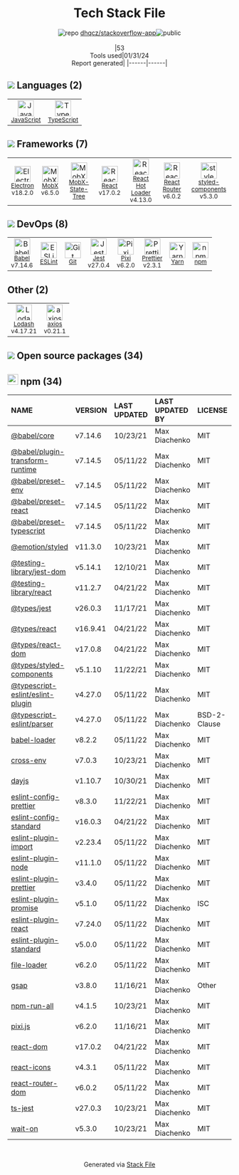 <!--
&lt;--- Readme.md Snippet without images Start ---&gt;
## Tech Stack
dhqcz/stackoverflow-app is built on the following main stack:

- [Jest](http://facebook.github.io/jest/) – Javascript Testing Framework
- [React](https://reactjs.org/) – Javascript UI Libraries
- [JavaScript](https://developer.mozilla.org/en-US/docs/Web/JavaScript) – Languages
- [TypeScript](http://www.typescriptlang.org) – Languages
- [Lodash](https://lodash.com) – Javascript Utilities & Libraries
- [React Hot Loader](http://gaearon.github.io/react-hot-loader/) – JavaScript Framework Components
- [Babel](http://babeljs.io/) – JavaScript Compilers
- [Electron](http://electron.atom.io/) – Cross-Platform Desktop Development
- [Pixi](https://www.pixijs.com/) – Monitoring Tools
- [ESLint](http://eslint.org/) – Code Review
- [React Router](https://github.com/rackt/react-router) – JavaScript Framework Components
- [MobX](https://github.com/mobxjs/mobx) – State Management Library
- [axios](https://github.com/mzabriskie/axios) – Javascript Utilities & Libraries
- [Yarn](https://yarnpkg.com/) – Front End Package Manager
- [styled-components](https://styled-components.com) – JavaScript Framework Components
- [Prettier](https://prettier.io/) – Code Review
- [MobX-State-Tree](https://mobx-state-tree.js.org/intro/welcome) – State Management Library

Full tech stack [here](/techstack.md)

&lt;--- Readme.md Snippet without images End ---&gt;

&lt;--- Readme.md Snippet with images Start ---&gt;
## Tech Stack
dhqcz/stackoverflow-app is built on the following main stack:

- <img width='25' height='25' src='https://img.stackshare.io/service/830/jest.png' alt='Jest'/> [Jest](http://facebook.github.io/jest/) – Javascript Testing Framework
- <img width='25' height='25' src='https://img.stackshare.io/service/1020/OYIaJ1KK.png' alt='React'/> [React](https://reactjs.org/) – Javascript UI Libraries
- <img width='25' height='25' src='https://img.stackshare.io/service/1209/javascript.jpeg' alt='JavaScript'/> [JavaScript](https://developer.mozilla.org/en-US/docs/Web/JavaScript) – Languages
- <img width='25' height='25' src='https://img.stackshare.io/service/1612/bynNY5dJ.jpg' alt='TypeScript'/> [TypeScript](http://www.typescriptlang.org) – Languages
- <img width='25' height='25' src='https://img.stackshare.io/service/2438/lodash.png' alt='Lodash'/> [Lodash](https://lodash.com) – Javascript Utilities & Libraries
- <img width='25' height='25' src='https://img.stackshare.io/no-img-open-source.png' alt='React Hot Loader'/> [React Hot Loader](http://gaearon.github.io/react-hot-loader/) – JavaScript Framework Components
- <img width='25' height='25' src='https://img.stackshare.io/service/2739/-1wfGjNw.png' alt='Babel'/> [Babel](http://babeljs.io/) – JavaScript Compilers
- <img width='25' height='25' src='https://img.stackshare.io/service/2946/default_18a71b65e69d7aef5f218ae07f64eb6e1594c444.jpg' alt='Electron'/> [Electron](http://electron.atom.io/) – Cross-Platform Desktop Development
- <img width='25' height='25' src='https://img.stackshare.io/service/3283/5406849.png' alt='Pixi'/> [Pixi](https://www.pixijs.com/) – Monitoring Tools
- <img width='25' height='25' src='https://img.stackshare.io/service/3337/Q4L7Jncy.jpg' alt='ESLint'/> [ESLint](http://eslint.org/) – Code Review
- <img width='25' height='25' src='https://img.stackshare.io/service/3350/8261421.png' alt='React Router'/> [React Router](https://github.com/rackt/react-router) – JavaScript Framework Components
- <img width='25' height='25' src='https://img.stackshare.io/service/5302/17475736.png' alt='MobX'/> [MobX](https://github.com/mobxjs/mobx) – State Management Library
- <img width='25' height='25' src='https://img.stackshare.io/no-img-open-source.png' alt='axios'/> [axios](https://github.com/mzabriskie/axios) – Javascript Utilities & Libraries
- <img width='25' height='25' src='https://img.stackshare.io/service/5848/44mC-kJ3.jpg' alt='Yarn'/> [Yarn](https://yarnpkg.com/) – Front End Package Manager
- <img width='25' height='25' src='https://img.stackshare.io/service/6749/styled-components.png' alt='styled-components'/> [styled-components](https://styled-components.com) – JavaScript Framework Components
- <img width='25' height='25' src='https://img.stackshare.io/service/7035/default_66f265943abed56bcdbfca1c866a4261b1fbb063.jpg' alt='Prettier'/> [Prettier](https://prettier.io/) – Code Review
- <img width='25' height='25' src='https://img.stackshare.io/service/9129/default_c85dc717f6faf8f246f92d33fca5399a349b294f.png' alt='MobX-State-Tree'/> [MobX-State-Tree](https://mobx-state-tree.js.org/intro/welcome) – State Management Library

Full tech stack [here](/techstack.md)

&lt;--- Readme.md Snippet with images End ---&gt;
-->
<div align="center">

# Tech Stack File
![](https://img.stackshare.io/repo.svg "repo") [dhqcz/stackoverflow-app](https://github.com/dhqcz/stackoverflow-app)![](https://img.stackshare.io/public_badge.svg "public")
<br/><br/>
|53<br/>Tools used|01/31/24 <br/>Report generated|
|------|------|
</div>

## <img src='https://img.stackshare.io/languages.svg'/> Languages (2)
<table><tr>
  <td align='center'>
  <img width='36' height='36' src='https://img.stackshare.io/service/1209/javascript.jpeg' alt='JavaScript'>
  <br>
  <sub><a href="https://developer.mozilla.org/en-US/docs/Web/JavaScript">JavaScript</a></sub>
  <br>
  <sub></sub>
</td>

<td align='center'>
  <img width='36' height='36' src='https://img.stackshare.io/service/1612/bynNY5dJ.jpg' alt='TypeScript'>
  <br>
  <sub><a href="http://www.typescriptlang.org">TypeScript</a></sub>
  <br>
  <sub></sub>
</td>

</tr>
</table>

## <img src='https://img.stackshare.io/frameworks.svg'/> Frameworks (7)
<table><tr>
  <td align='center'>
  <img width='36' height='36' src='https://img.stackshare.io/service/2946/default_18a71b65e69d7aef5f218ae07f64eb6e1594c444.jpg' alt='Electron'>
  <br>
  <sub><a href="http://electron.atom.io/">Electron</a></sub>
  <br>
  <sub>v18.2.0</sub>
</td>

<td align='center'>
  <img width='36' height='36' src='https://img.stackshare.io/service/5302/17475736.png' alt='MobX'>
  <br>
  <sub><a href="https://github.com/mobxjs/mobx">MobX</a></sub>
  <br>
  <sub>v6.5.0</sub>
</td>

<td align='center'>
  <img width='36' height='36' src='https://img.stackshare.io/service/9129/default_c85dc717f6faf8f246f92d33fca5399a349b294f.png' alt='MobX-State-Tree'>
  <br>
  <sub><a href="https://mobx-state-tree.js.org/intro/welcome">MobX-State-Tree</a></sub>
  <br>
  <sub></sub>
</td>

<td align='center'>
  <img width='36' height='36' src='https://img.stackshare.io/service/1020/OYIaJ1KK.png' alt='React'>
  <br>
  <sub><a href="https://reactjs.org/">React</a></sub>
  <br>
  <sub>v17.0.2</sub>
</td>

<td align='center'>
  <img width='36' height='36' src='https://img.stackshare.io/no-img-open-source.png' alt='React Hot Loader'>
  <br>
  <sub><a href="http://gaearon.github.io/react-hot-loader/">React Hot Loader</a></sub>
  <br>
  <sub>v4.13.0</sub>
</td>

<td align='center'>
  <img width='36' height='36' src='https://img.stackshare.io/service/3350/8261421.png' alt='React Router'>
  <br>
  <sub><a href="https://github.com/rackt/react-router">React Router</a></sub>
  <br>
  <sub>v6.0.2</sub>
</td>

<td align='center'>
  <img width='36' height='36' src='https://img.stackshare.io/service/6749/styled-components.png' alt='styled-components'>
  <br>
  <sub><a href="https://styled-components.com">styled-components</a></sub>
  <br>
  <sub>v5.3.0</sub>
</td>

</tr>
</table>

## <img src='https://img.stackshare.io/devops.svg'/> DevOps (8)
<table><tr>
  <td align='center'>
  <img width='36' height='36' src='https://img.stackshare.io/service/2739/-1wfGjNw.png' alt='Babel'>
  <br>
  <sub><a href="http://babeljs.io/">Babel</a></sub>
  <br>
  <sub>v7.14.6</sub>
</td>

<td align='center'>
  <img width='36' height='36' src='https://img.stackshare.io/service/3337/Q4L7Jncy.jpg' alt='ESLint'>
  <br>
  <sub><a href="http://eslint.org/">ESLint</a></sub>
  <br>
  <sub></sub>
</td>

<td align='center'>
  <img width='36' height='36' src='https://img.stackshare.io/service/1046/git.png' alt='Git'>
  <br>
  <sub><a href="http://git-scm.com/">Git</a></sub>
  <br>
  <sub></sub>
</td>

<td align='center'>
  <img width='36' height='36' src='https://img.stackshare.io/service/830/jest.png' alt='Jest'>
  <br>
  <sub><a href="http://facebook.github.io/jest/">Jest</a></sub>
  <br>
  <sub>v27.0.4</sub>
</td>

<td align='center'>
  <img width='36' height='36' src='https://img.stackshare.io/service/3283/5406849.png' alt='Pixi'>
  <br>
  <sub><a href="https://www.pixijs.com/">Pixi</a></sub>
  <br>
  <sub>v6.2.0</sub>
</td>

<td align='center'>
  <img width='36' height='36' src='https://img.stackshare.io/service/7035/default_66f265943abed56bcdbfca1c866a4261b1fbb063.jpg' alt='Prettier'>
  <br>
  <sub><a href="https://prettier.io/">Prettier</a></sub>
  <br>
  <sub>v2.3.1</sub>
</td>

<td align='center'>
  <img width='36' height='36' src='https://img.stackshare.io/service/5848/44mC-kJ3.jpg' alt='Yarn'>
  <br>
  <sub><a href="https://yarnpkg.com/">Yarn</a></sub>
  <br>
  <sub></sub>
</td>

<td align='center'>
  <img width='36' height='36' src='https://img.stackshare.io/service/1120/lejvzrnlpb308aftn31u.png' alt='npm'>
  <br>
  <sub><a href="https://www.npmjs.com/">npm</a></sub>
  <br>
  <sub></sub>
</td>

</tr>
</table>

## Other (2)
<table><tr>
  <td align='center'>
  <img width='36' height='36' src='https://img.stackshare.io/service/2438/lodash.png' alt='Lodash'>
  <br>
  <sub><a href="https://lodash.com">Lodash</a></sub>
  <br>
  <sub>v4.17.21</sub>
</td>

<td align='center'>
  <img width='36' height='36' src='https://img.stackshare.io/no-img-open-source.png' alt='axios'>
  <br>
  <sub><a href="https://github.com/mzabriskie/axios">axios</a></sub>
  <br>
  <sub>v0.21.1</sub>
</td>

</tr>
</table>


## <img src='https://img.stackshare.io/group.svg' /> Open source packages (34)</h2>

## <img width='24' height='24' src='https://img.stackshare.io/service/1120/lejvzrnlpb308aftn31u.png'/> npm (34)

|NAME|VERSION|LAST UPDATED|LAST UPDATED BY|LICENSE|VULNERABILITIES|
|:------|:------|:------|:------|:------|:------|
|[@babel/core](https://www.npmjs.com/@babel/core)|v7.14.6|10/23/21|Max Diachenko |MIT|N/A|
|[@babel/plugin-transform-runtime](https://www.npmjs.com/@babel/plugin-transform-runtime)|v7.14.5|05/11/22|Max Diachenko |MIT|N/A|
|[@babel/preset-env](https://www.npmjs.com/@babel/preset-env)|v7.14.5|05/11/22|Max Diachenko |MIT|N/A|
|[@babel/preset-react](https://www.npmjs.com/@babel/preset-react)|v7.14.5|05/11/22|Max Diachenko |MIT|N/A|
|[@babel/preset-typescript](https://www.npmjs.com/@babel/preset-typescript)|v7.14.5|05/11/22|Max Diachenko |MIT|N/A|
|[@emotion/styled](https://www.npmjs.com/@emotion/styled)|v11.3.0|10/23/21|Max Diachenko |MIT|N/A|
|[@testing-library/jest-dom](https://www.npmjs.com/@testing-library/jest-dom)|v5.14.1|12/10/21|Max Diachenko |MIT|N/A|
|[@testing-library/react](https://www.npmjs.com/@testing-library/react)|v11.2.7|04/21/22|Max Diachenko |MIT|N/A|
|[@types/jest](https://www.npmjs.com/@types/jest)|v26.0.3|11/17/21|Max Diachenko |MIT|N/A|
|[@types/react](https://www.npmjs.com/@types/react)|v16.9.41|04/21/22|Max Diachenko |MIT|N/A|
|[@types/react-dom](https://www.npmjs.com/@types/react-dom)|v17.0.8|04/21/22|Max Diachenko |MIT|N/A|
|[@types/styled-components](https://www.npmjs.com/@types/styled-components)|v5.1.10|11/22/21|Max Diachenko |MIT|N/A|
|[@typescript-eslint/eslint-plugin](https://www.npmjs.com/@typescript-eslint/eslint-plugin)|v4.27.0|05/11/22|Max Diachenko |MIT|N/A|
|[@typescript-eslint/parser](https://www.npmjs.com/@typescript-eslint/parser)|v4.27.0|05/11/22|Max Diachenko |BSD-2-Clause|N/A|
|[babel-loader](https://www.npmjs.com/babel-loader)|v8.2.2|05/11/22|Max Diachenko |MIT|N/A|
|[cross-env](https://www.npmjs.com/cross-env)|v7.0.3|10/23/21|Max Diachenko |MIT|N/A|
|[dayjs](https://www.npmjs.com/dayjs)|v1.10.7|10/30/21|Max Diachenko |MIT|N/A|
|[eslint-config-prettier](https://www.npmjs.com/eslint-config-prettier)|v8.3.0|11/22/21|Max Diachenko |MIT|N/A|
|[eslint-config-standard](https://www.npmjs.com/eslint-config-standard)|v16.0.3|04/21/22|Max Diachenko |MIT|N/A|
|[eslint-plugin-import](https://www.npmjs.com/eslint-plugin-import)|v2.23.4|05/11/22|Max Diachenko |MIT|N/A|
|[eslint-plugin-node](https://www.npmjs.com/eslint-plugin-node)|v11.1.0|05/11/22|Max Diachenko |MIT|N/A|
|[eslint-plugin-prettier](https://www.npmjs.com/eslint-plugin-prettier)|v3.4.0|05/11/22|Max Diachenko |MIT|N/A|
|[eslint-plugin-promise](https://www.npmjs.com/eslint-plugin-promise)|v5.1.0|05/11/22|Max Diachenko |ISC|N/A|
|[eslint-plugin-react](https://www.npmjs.com/eslint-plugin-react)|v7.24.0|05/11/22|Max Diachenko |MIT|N/A|
|[eslint-plugin-standard](https://www.npmjs.com/eslint-plugin-standard)|v5.0.0|05/11/22|Max Diachenko |MIT|N/A|
|[file-loader](https://www.npmjs.com/file-loader)|v6.2.0|05/11/22|Max Diachenko |MIT|N/A|
|[gsap](https://www.npmjs.com/gsap)|v3.8.0|11/16/21|Max Diachenko |Other|N/A|
|[npm-run-all](https://www.npmjs.com/npm-run-all)|v4.1.5|10/23/21|Max Diachenko |MIT|N/A|
|[pixi.js](https://www.npmjs.com/pixi.js)|v6.2.0|11/16/21|Max Diachenko |MIT|N/A|
|[react-dom](https://www.npmjs.com/react-dom)|v17.0.2|04/21/22|Max Diachenko |MIT|N/A|
|[react-icons](https://www.npmjs.com/react-icons)|v4.3.1|05/11/22|Max Diachenko |MIT|N/A|
|[react-router-dom](https://www.npmjs.com/react-router-dom)|v6.0.2|05/11/22|Max Diachenko |MIT|N/A|
|[ts-jest](https://www.npmjs.com/ts-jest)|v27.0.3|10/23/21|Max Diachenko |MIT|N/A|
|[wait-on](https://www.npmjs.com/wait-on)|v5.3.0|10/23/21|Max Diachenko |MIT|N/A|

<br/>
<div align='center'>

Generated via [Stack File](https://github.com/marketplace/stack-file)
